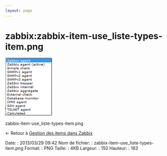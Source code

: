 ```yaml
---
layout: page
---
```


zabbix:zabbix-item-use\_liste-types-item.png
============================================

[![zabbix-item-use\_liste-types-item.png](../../assets/media/zabbix/zabbix-item-use_liste-types-item.png@cache=&w=150&h=183 "zabbix-item-use_liste-types-item.png")](../../assets/media/zabbix/zabbix-item-use_liste-types-item.png@cache= "Afficher le fichier original")

zabbix-item-use\_liste-types-item.png

← Retour à [Gestion des items dans
Zabbix](../../zabbix/zabbix-item-use.html "zabbix:zabbix-item-use")

Date:
:   2013/03/29 09:42
Nom de fichier:
:   zabbix-item-use\_liste-types-item.png
Format:
:   PNG
Taille:
:   4KB
Largeur:
:   150
Hauteur:
:   183


